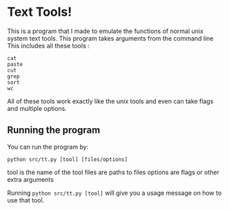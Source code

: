 # Text Tools!
This is a program that I made to emulate the functions of normal unix system text tools.
This program takes arguments from the command line
This includes all these tools :
```
cat
paste
cut
grep
sort
wc
```
All of these tools work exactly like the unix tools and even can take flags and multiple options.

## Running the program
You can run the program by:
```
python src/tt.py [tool] [files/options]
```
tool is the name of the tool
files are paths to files
options are flags or other extra arguments

Running `python src/tt.py [tool]` will give you a usage message on how to use that tool.